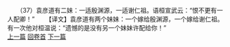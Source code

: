　　（37）袁彦道有二妹：一适殷渊源，一适谢仁祖。语桓宣武云：“恨不更有一人配卿！”
　　【译文】袁彦道有两个妹妹：一个嫁给殷渊源，一个嫁给谢仁祖。有一次他对桓温说：“遗憾的是没有另一个妹妹许配给你！”
<br>[上一篇](23_36) [回卷首](23_00) [下一篇](23_38)
